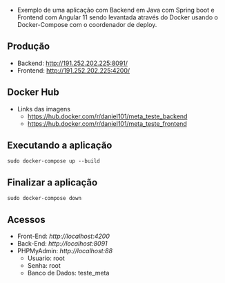 - Exemplo de uma aplicação com Backend em Java com Spring boot e Frontend com Angular 11 sendo levantada através do Docker usando o Docker-Compose com o coordenador de deploy.

## Produção 
- Backend: http://191.252.202.225:8091/
- Frontend: http://191.252.202.225:4200/

## Docker Hub
 - Links das imagens
    - https://hub.docker.com/r/daniel101/meta_teste_backend
    - https://hub.docker.com/r/daniel101/meta_teste_frontend


## Executando a aplicação
```shell
sudo docker-compose up --build
```

## Finalizar a aplicação
```shell
sudo docker-compose down
```

## Acessos
-   Front-End: *http://localhost:4200*
-   Back-End: *http://localhost:8091*
-   PHPMyAdmin: *http://localhost:88*
    - Usuario: root
    - Senha: root
    - Banco de Dados: teste_meta
